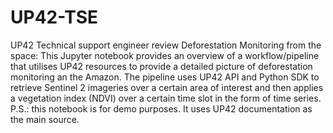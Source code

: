 # UP42-TSE
UP42 Technical support engineer review 
Deforestation Monitoring from the space:
This Jupyter notebook provides an overview of a workflow/pipeline that utilises UP42 resources to provide a detailed picture of deforestation monitoring an the Amazon. The pipeline uses UP42 API and Python SDK to retrieve Sentinel 2 imageries over a certain area of interest and then applies a vegetation index (NDVI) over a certain time slot in the form of time series. P.S.: this notebook is for demo purposes. It uses UP42 documentation as the main source.

